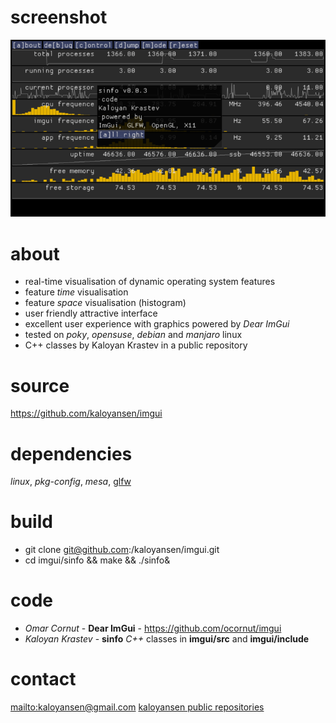 screenshot
==
![sinfo screenshot](https://github.com/kaloyansen/kaloyansen.github.io/blob/master/img/sinfofs.png?raw=true "Title")

about
==
* real-time visualisation of dynamic operating system features
* feature *time* visualisation
* feature *space* visualisation (histogram)
* user friendly attractive interface
* excellent user experience with graphics powered by *Dear ImGui*
* tested on *poky*, *opensuse*, *debian* and *manjaro* linux
* C++ classes by Kaloyan Krastev in a public repository

source
==
https://github.com/kaloyansen/imgui

dependencies
==
*linux*, *pkg-config*, *mesa*, [glfw](http://www.glfw.org)

build
==
* git clone git@github.com:/kaloyansen/imgui.git
* cd imgui/sinfo && make && ./sinfo&

code
==
* *Omar Cornut* - **Dear ImGui** - https://github.com/ocornut/imgui
* *Kaloyan Krastev* - **sinfo** *C++* classes in **imgui/src** and **imgui/include**

contact
==
<mailto:kaloyansen@gmail.com>
[kaloyansen public repositories](https://kaloyansen.github.io)
